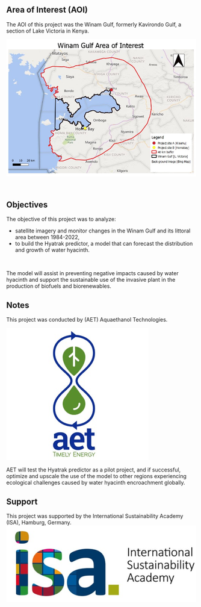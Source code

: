 ## Area of Interest (AOI)

The AOI of this project was the Winam Gulf, formerly Kavirondo Gulf, a section of Lake Victoria in Kenya.
<br>

![title](images/AOI_Winam.jpg)

<br>

## Objectives

The objective of this project was to analyze:

- satellite imagery and monitor changes in the Winam Gulf and its littoral area between 1984-2022,
- to build the Hyatrak predictor, a model that can forecast the distribution and growth of water hyacinth.

<br>

The model will assist in preventing negative impacts caused by water hyacinth and support the sustainable use of the invasive plant in the production of biofuels and biorenewables.
<br>

## Notes

This project was conducted by (AET) Aquaethanol Technologies.

![title](images/aet-logo.jpg)

AET will test the Hyatrak predictor as a pilot project, and if successful, optimize and upscale the use of the model to other regions experiencing ecological challenges caused by water hyacinth encroachment globally.

## Support

This project was supported by the International Sustainability Academy (ISA), Hamburg, Germany.
![title](images/isa-logo.jpg)
